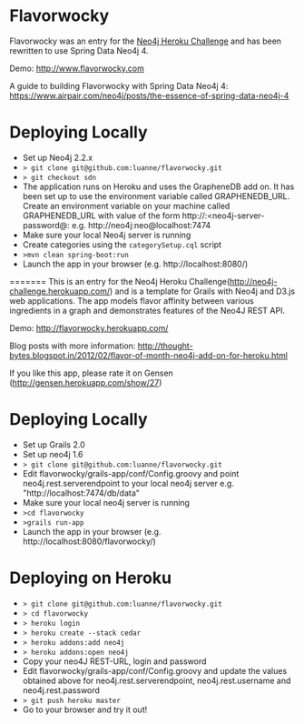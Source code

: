 Flavorwocky
========

Flavorwocky was an entry for the [Neo4j Heroku Challenge](http://blog.neo4j.org/2012/03/neo4j-heroku-challenge-winner-and.html) 
and has been rewritten to use Spring Data Neo4j 4. 

Demo: http://www.flavorwocky.com

A guide to building Flavorwocky with Spring Data Neo4j 4: https://www.airpair.com/neo4j/posts/the-essence-of-spring-data-neo4j-4

Deploying Locally
=================
* Set up Neo4j 2.2.x
* `> git clone git@github.com:luanne/flavorwocky.git`
* `> git checkout sdn`
* The application runs on Heroku and uses the GrapheneDB add on. It has been set up to use the environment variable called GRAPHENEDB_URL. Create an environment variable on your machine called GRAPHENEDB_URL with value of the form http://<neo4j-server-username>:<neo4j-server-password@<neo4j-host>:<neo4j-port> e.g. http://neo4j:neo@localhost:7474 
* Make sure your local Neo4j server is running
* Create categories using the `categorySetup.cql` script
* `>mvn clean spring-boot:run`
* Launch the app in your browser (e.g. http://localhost:8080/)

=======
This is an entry for the Neo4j Heroku Challenge(http://neo4j-challenge.herokuapp.com/) and is a template for Grails with Neo4j and D3.js web applications.
The app models flavor affinity between various ingredients in a graph and demonstrates features of the Neo4J REST API.

Demo: http://flavorwocky.herokuapp.com/

Blog posts with more information: http://thought-bytes.blogspot.in/2012/02/flavor-of-month-neo4j-add-on-for-heroku.html

If you like this app, please rate it on Gensen (http://gensen.herokuapp.com/show/27)

Deploying Locally
=================
* Set up Grails 2.0
* Set up neo4j 1.6
* `> git clone git@github.com:luanne/flavorwocky.git`
* Edit flavorwocky/grails-app/conf/Config.groovy and point neo4j.rest.serverendpoint to your local neo4j server e.g. "http://localhost:7474/db/data"
* Make sure your local neo4j server is running
* `>cd flavorwocky`
* `>grails run-app`
* Launch the app in your browser (e.g. http://localhost:8080/flavorwocky/)


Deploying on Heroku
===================
* `> git clone git@github.com:luanne/flavorwocky.git`
* `> cd flavorwocky`
* `> heroku login`
* `> heroku create --stack cedar`
* `> heroku addons:add neo4j`
* `> heroku addons:open neo4j`
* Copy your neo4J REST-URL, login and password
* Edit flavorwocky/grails-app/conf/Config.groovy and update the values obtained above for neo4j.rest.serverendpoint, neo4j.rest.username and neo4j.rest.password
* `> git push heroku master`
* Go to your browser and try it out!
